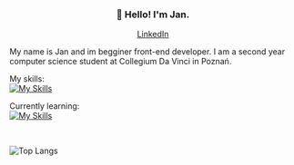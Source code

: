 <h3 align="center">👋 Hello! I'm Jan.</h3>

<p align="center">
  <a href="https://www.linkedin.com/in/jan-kwiatkowski-633215271/">LinkedIn</a>
</p>

My name is Jan and im begginer front-end developer. I am a second year computer science student at Collegium Da Vinci in Poznań.

My skills: <br>
[![My Skills](https://skillicons.dev/icons?i=html,js,css,git,wordpress)](https://skillicons.dev)

Currently learning: <br>
[![My Skills](https://skillicons.dev/icons?i=angular,ts)](https://skillicons.dev)

<br>

![Top Langs](https://github-readme-stats.vercel.app/api/top-langs/?username=kwiatkowskijan&layout=compact&theme=dracula)


<!--
**kwiatkowskijan/kwiatkowskijan** is a ✨ _special_ ✨ repository because its `README.md` (this file) appears on your GitHub profile.

Here are some ideas to get you started:

- 🔭 I’m currently working on ...
- 🌱 I’m currently learning ...
- 👯 I’m looking to collaborate on ...
- 🤔 I’m looking for help with ...
- 💬 Ask me about ...
- 📫 How to reach me: ...
- 😄 Pronouns: ...
- ⚡ Fun fact: ...
-->
